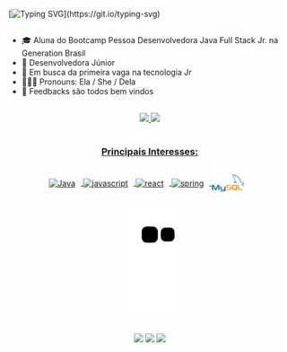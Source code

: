 [![Typing SVG](https://readme-typing-svg.herokuapp.com/?color=99CCCC&size=35&center=true&vCenter=true&width=1000&lines=Olá!+sou+a+Daisy+Kelly+Viana😃;Tenho+27+anos😊;Sou+uma+Desenvolvedora+Jr👩🏽‍💻.)](https://git.io/typing-svg)

##
- 🎓 Aluna do Bootcamp Pessoa Desenvolvedora Java Full Stack Jr. na Generation Brasil
- 🎯 Desenvolvedora Júnior
- 💼 Em busca da primeira vaga na tecnologia Jr
- 👩🏽‍🦱 Pronouns: Ela / She / Dela
- 💬 Feedbacks são todos bem vindos
##


<div align="center"><a href="https://github.com/Daisyviana"><img height="195em"src="https://github-readme-stats.vercel.app/api?username=Daisyviana&show_icons=true&theme=midnight-purple&include_all_commits=true&count_private=true"/>
<img height="105em"src="https://github-readme-stats.vercel.app/api/top-langs/?username=Daisyviana&layout=compact&langs_count=7&theme=midnight-purple"/></div>

 <div align="center" style="display: inline_block"><br>
   
### Principais Interesses:
<img align="center" alt="Java" width="40" 
style="padding-right:10px;" src="https://cdn.jsdelivr.net/gh/devicons/devicon/icons/java/java-original.svg">
<img align="center" alt="javascript" width="40px" 
style="padding-right:10px;" src="https://cdn.jsdelivr.net/gh/devicons/devicon/icons/javascript/javascript-original.svg"/>
<img align="center" alt="react" width="40px" 
style="padding-right:10px;" src="https://cdn.jsdelivr.net/gh/devicons/devicon/icons/react/react-original.svg"/>
<img align="center" alt="spring" width="40px" 
style="padding-right:10px;" src="https://cdn.jsdelivr.net/gh/devicons/devicon/icons/spring/spring-original.svg"/>
 <img align="center" alt="MySQl" width="60px" 
style="padding-right:10px;" src="https://raw.githubusercontent.com/devicons/devicon/master/icons/mysql/mysql-original-wordmark.svg"/>
  
 

![Snake animation](https://github.com/rafaballerini/rafaballerini/blob/output/github-contribution-grid-snake.svg)
   
 ##  
    
<a href="https://discord.com/users/DaisyViana#7447" target="_blank"><img src="https://img.shields.io/badge/Discord-7289DA?style=for-the-badge&logo=discord&logoColor=white" target="_blank"></a>
<a href="mailto:daisyviana96@gmail.com.br"><img src="https://img.shields.io/badge/Gmail-D14836?style=for-the-badge&logo=gmail&logoColor=white" target="_blank"></a>
  <a href="https://www.linkedin.com/in/daisy-viana-6a299716b" target="_blank"><img src="https://img.shields.io/badge/-LinkedIn-%230077B5?style=for-the-badge&logo=linkedin&logoColor=white" target="_blank"></a>
  

